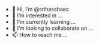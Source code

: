 - 👋 Hi, I’m @srihasshaec
- 👀 I’m interested in ...
- 🌱 I’m currently learning ...
- 💞️ I’m looking to collaborate on ...
- 📫 How to reach me ...

<!---
srihasshaec/srihasshaec is a ✨ special ✨ repository because its `README.md` (this file) appears on your GitHub profile.
You can click the Preview link to take a look at your changes.
--->
